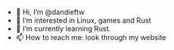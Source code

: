 - 👋 Hi, I’m @dandieftw
- 👀 I’m interested in Linux, games and Rust
- 🌱 I’m currently learning Rust.
- 📫 How to reach me: look through my website

<!---
dandieftw/dandieftw is a ✨ special ✨ repository because its `README.md` (this file) appears on your GitHub profile.
You can click the Preview link to take a look at your changes.
--->

